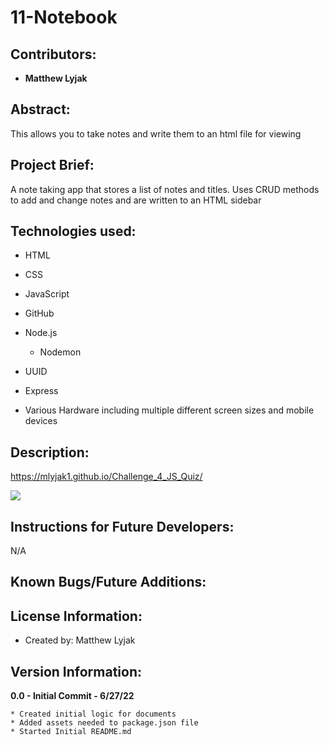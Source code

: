 # 11-Notebook
## Contributors:

* **Matthew Lyjak**

## Abstract:

This allows you to take notes and write them to an html file for viewing

## Project Brief:

A note taking app that stores a list of notes and titles.  Uses CRUD methods to add and change notes and are written to an HTML sidebar

## Technologies used:

* HTML
* CSS
* JavaScript
* GitHub
* Node.js
    * Nodemon 
* UUID
* Express

* Various Hardware including multiple different screen sizes and mobile devices

## Description:

https://mlyjak1.github.io/Challenge_4_JS_Quiz/

![](assets/images/JS%20Quiz%20Screenshot.png)


## Instructions for Future Developers:

N/A

## Known Bugs/Future Additions:


## License Information:

* Created by: Matthew Lyjak

## Version Information:

**0.0 - Initial Commit - 6/27/22**
    
    * Created initial logic for documents
    * Added assets needed to package.json file
    * Started Initial README.md

